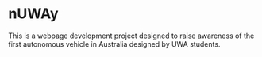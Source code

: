 # nUWAy
This is a webpage development project designed to raise awareness of the first autonomous vehicle in Australia designed by UWA students.
